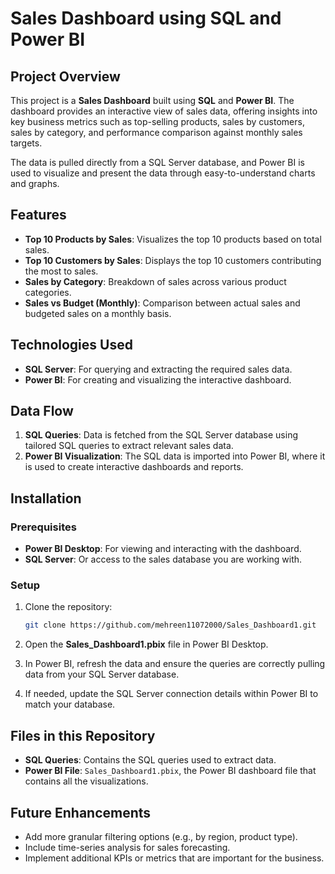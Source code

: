 # Sales Dashboard using SQL and Power BI

## Project Overview

This project is a **Sales Dashboard** built using **SQL** and **Power BI**. The dashboard provides an interactive view of sales data, offering insights into key business metrics such as top-selling products, sales by customers, sales by category, and performance comparison against monthly sales targets.

The data is pulled directly from a SQL Server database, and Power BI is used to visualize and present the data through easy-to-understand charts and graphs.

## Features

- **Top 10 Products by Sales**: Visualizes the top 10 products based on total sales.
- **Top 10 Customers by Sales**: Displays the top 10 customers contributing the most to sales.
- **Sales by Category**: Breakdown of sales across various product categories.
- **Sales vs Budget (Monthly)**: Comparison between actual sales and budgeted sales on a monthly basis.

## Technologies Used

- **SQL Server**: For querying and extracting the required sales data.
- **Power BI**: For creating and visualizing the interactive dashboard.

## Data Flow

1. **SQL Queries**: Data is fetched from the SQL Server database using tailored SQL queries to extract relevant sales data.
2. **Power BI Visualization**: The SQL data is imported into Power BI, where it is used to create interactive dashboards and reports.

## Installation

### Prerequisites

- **Power BI Desktop**: For viewing and interacting with the dashboard.
- **SQL Server**: Or access to the sales database you are working with.

### Setup

1. Clone the repository:
    ```bash
    git clone https://github.com/mehreen11072000/Sales_Dashboard1.git
    ```

2. Open the **Sales_Dashboard1.pbix** file in Power BI Desktop.

3. In Power BI, refresh the data and ensure the queries are correctly pulling data from your SQL Server database.

4. If needed, update the SQL Server connection details within Power BI to match your database.

## Files in this Repository

- **SQL Queries**: Contains the SQL queries used to extract data.
- **Power BI File**: `Sales_Dashboard1.pbix`, the Power BI dashboard file that contains all the visualizations.

## Future Enhancements

- Add more granular filtering options (e.g., by region, product type).
- Include time-series analysis for sales forecasting.
- Implement additional KPIs or metrics that are important for the business.

